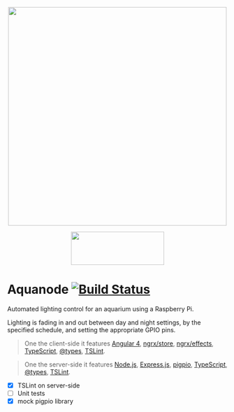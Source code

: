 <p align="center">
	<img src="/../images/logo.png?raw=true" width="500" height="500">
</p>

<p align="center">
	<img src="/../images/tools.png?raw=true" width="213" height="76">
</p>

# Aquanode [![Build Status](https://travis-ci.org/manolof/aquanode.svg?branch=master)](https://travis-ci.org/manolof/aquanode)

Automated lighting control for an aquarium using a Raspberry Pi.

Lighting is fading in and out between day and night settings, by the specified schedule, and setting the appropriate GPIO pins.

> One the client-side it features [Angular 4](https://angular.io), [ngrx/store](https://github.com/ngrx/store), [ngrx/effects](https://github.com/ngrx/effects), [TypeScript](http://www.typescriptlang.org/), [@types](https://www.npmjs.com/~types), [TSLint](http://palantir.github.io/tslint/).

> One the server-side it features [Node.js](https://nodejs.org/), [Express.js](https://expressjs.com/), [pigpio](https://github.com/fivdi/pigpio), [TypeScript](http://www.typescriptlang.org/), [@types](https://www.npmjs.com/~types), [TSLint](http://palantir.github.io/tslint/).

- [x] TSLint on server-side
- [ ] Unit tests
- [x] mock pigpio library
